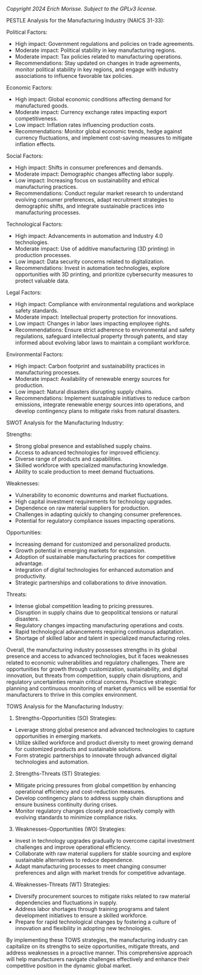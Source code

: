 *Copyright 2024 Erich Morisse.  Subject to the GPLv3 license.*


PESTLE Analysis for the Manufacturing Industry (NAICS 31-33):

Political Factors:
- High impact: Government regulations and policies on trade agreements.
- Moderate impact: Political stability in key manufacturing regions.
- Moderate impact: Tax policies related to manufacturing operations.
- Recommendations: Stay updated on changes in trade agreements, monitor political stability in key regions, and engage with industry associations to influence favorable tax policies.

Economic Factors:
- High impact: Global economic conditions affecting demand for manufactured goods.
- Moderate impact: Currency exchange rates impacting export competitiveness.
- Low impact: Inflation rates influencing production costs.
- Recommendations: Monitor global economic trends, hedge against currency fluctuations, and implement cost-saving measures to mitigate inflation effects.

Social Factors:
- High impact: Shifts in consumer preferences and demands.
- Moderate impact: Demographic changes affecting labor supply.
- Low impact: Increasing focus on sustainability and ethical manufacturing practices.
- Recommendations: Conduct regular market research to understand evolving consumer preferences, adapt recruitment strategies to demographic shifts, and integrate sustainable practices into manufacturing processes.

Technological Factors:
- High impact: Advancements in automation and Industry 4.0 technologies.
- Moderate impact: Use of additive manufacturing (3D printing) in production processes.
- Low impact: Data security concerns related to digitalization.
- Recommendations: Invest in automation technologies, explore opportunities with 3D printing, and prioritize cybersecurity measures to protect valuable data.

Legal Factors:
- High impact: Compliance with environmental regulations and workplace safety standards.
- Moderate impact: Intellectual property protection for innovations.
- Low impact: Changes in labor laws impacting employee rights.
- Recommendations: Ensure strict adherence to environmental and safety regulations, safeguard intellectual property through patents, and stay informed about evolving labor laws to maintain a compliant workforce.

Environmental Factors:
- High impact: Carbon footprint and sustainability practices in manufacturing processes.
- Moderate impact: Availability of renewable energy sources for production.
- Low impact: Natural disasters disrupting supply chains.
- Recommendations: Implement sustainable initiatives to reduce carbon emissions, integrate renewable energy sources into operations, and develop contingency plans to mitigate risks from natural disasters.

SWOT Analysis for the Manufacturing Industry:

Strengths:
- Strong global presence and established supply chains.
- Access to advanced technologies for improved efficiency.
- Diverse range of products and capabilities.
- Skilled workforce with specialized manufacturing knowledge.
- Ability to scale production to meet demand fluctuations.

Weaknesses:
- Vulnerability to economic downturns and market fluctuations.
- High capital investment requirements for technology upgrades.
- Dependence on raw material suppliers for production.
- Challenges in adapting quickly to changing consumer preferences.
- Potential for regulatory compliance issues impacting operations.

Opportunities:
- Increasing demand for customized and personalized products.
- Growth potential in emerging markets for expansion.
- Adoption of sustainable manufacturing practices for competitive advantage.
- Integration of digital technologies for enhanced automation and productivity.
- Strategic partnerships and collaborations to drive innovation.

Threats:
- Intense global competition leading to pricing pressures.
- Disruption in supply chains due to geopolitical tensions or natural disasters.
- Regulatory changes impacting manufacturing operations and costs.
- Rapid technological advancements requiring continuous adaptation.
- Shortage of skilled labor and talent in specialized manufacturing roles.

Overall, the manufacturing industry possesses strengths in its global presence and access to advanced technologies, but it faces weaknesses related to economic vulnerabilities and regulatory challenges. There are opportunities for growth through customization, sustainability, and digital innovation, but threats from competition, supply chain disruptions, and regulatory uncertainties remain critical concerns. Proactive strategic planning and continuous monitoring of market dynamics will be essential for manufacturers to thrive in this complex environment.

TOWS Analysis for the Manufacturing Industry:

1. Strengths-Opportunities (SO) Strategies:
- Leverage strong global presence and advanced technologies to capture opportunities in emerging markets.
- Utilize skilled workforce and product diversity to meet growing demand for customized products and sustainable solutions.
- Form strategic partnerships to innovate through advanced digital technologies and automation.

2. Strengths-Threats (ST) Strategies:
- Mitigate pricing pressures from global competition by enhancing operational efficiency and cost-reduction measures.
- Develop contingency plans to address supply chain disruptions and ensure business continuity during crises.
- Monitor regulatory changes closely and proactively comply with evolving standards to minimize compliance risks.

3. Weaknesses-Opportunities (WO) Strategies:
- Invest in technology upgrades gradually to overcome capital investment challenges and improve operational efficiency.
- Collaborate with raw material suppliers for stable sourcing and explore sustainable alternatives to reduce dependence.
- Adapt manufacturing processes to meet changing consumer preferences and align with market trends for competitive advantage.

4. Weaknesses-Threats (WT) Strategies:
- Diversify procurement sources to mitigate risks related to raw material dependencies and fluctuations in supply.
- Address labor shortages through training programs and talent development initiatives to ensure a skilled workforce.
- Prepare for rapid technological changes by fostering a culture of innovation and flexibility in adopting new technologies.

By implementing these TOWS strategies, the manufacturing industry can capitalize on its strengths to seize opportunities, mitigate threats, and address weaknesses in a proactive manner. This comprehensive approach will help manufacturers navigate challenges effectively and enhance their competitive position in the dynamic global market.


